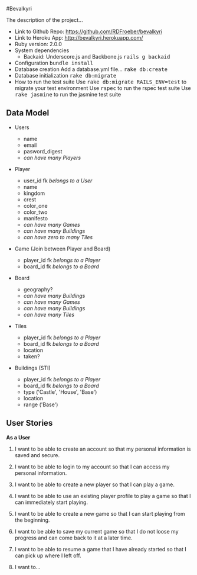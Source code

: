 #Bevalkyri

The description of the project...

+ Link to Github Repo: https://github.com/RDFroeber/bevalkyri
+ Link to Heroku App: http://bevalkyri.herokuapp.com/
+ Ruby version: 2.0.0
+ System dependencies
  * Backaid: Underscore.js and Backbone.js <tt>rails g backaid</tt>
+ Configuration
<tt>bundle install</tt>
+ Database creation
Add a database.yml file...
<tt>rake db:create</tt>
+ Database initialization
<tt>rake db:migrate</tt>
+ How to run the test suite
Use <tt>rake db:migrate RAILS_ENV=test</tt> to migrate your test environment
Use <tt>rspec</tt> to run the rspec test suite
Use <tt>rake jasmine</tt> to run the jasmine test suite


## Data Model
+ Users
  * name
  * email
  * pasword_digest
  * *can have many Players*

+ Player
  * user_id fk *belongs to a User*
  * name
  * kingdom
  * crest
  * color_one
  * color_two
  * manifesto
  * *can have many Games*
  * *can have many Buildings*
  * *can have zero to many Tiles*

+ Game (Join between Player and Board)
  * player_id fk *belongs to a Player*
  * board_id fk *belongs to a Board*

+ Board
  * geography?
  * *can have many Buildings*
  * *can have many Games*
  * *can have many Buildings*
  * *can have many Tiles*

+ Tiles
  * player_id fk *belongs to a Player*
  * board_id fk *belongs to a Board*
  * location
  * taken?

+ Buildings (STI)
  * player_id fk *belongs to a Player*
  * board_id fk *belongs to a Board*
  * type ('Castle', 'House', 'Base')
  * location
  * range ('Base')

## User Stories
**As a User**

1. I want to be able to create an account so that my personal information is saved and secure.

2. I want to be able to login to my account so that I can access my personal information.

3. I want to be able to create a new player so that I can play a game.

4. I want to be able to use an existing player profile to play a game so that I can immediately start playing.

5. I want to be able to create a new game so that I can start playing from the beginning.

6. I want to be able to save my current game so that I do not loose my progress and can come back to it at a later time.

7. I want to be able to resume a game that I have already started so that I can pick up where I left off.

8. I want to...
